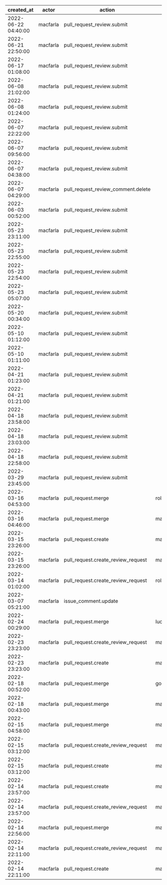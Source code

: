 |          created_at | actor    | action                             | user          | repo                  |
| ------------------- | -------- | ---------------------------------- | ------------- | --------------------- |
| 2022-06-22 04:40:00 | macfarla | pull_request_review.submit         |               | hyperledger/besu-docs |
| 2022-06-21 22:50:00 | macfarla | pull_request_review.submit         |               | hyperledger/besu-docs |
| 2022-06-17 01:08:00 | macfarla | pull_request_review.submit         |               | hyperledger/besu-docs |
| 2022-06-08 21:02:00 | macfarla | pull_request_review.submit         |               | hyperledger/besu-docs |
| 2022-06-08 01:24:00 | macfarla | pull_request_review.submit         |               | hyperledger/besu-docs |
| 2022-06-07 22:22:00 | macfarla | pull_request_review.submit         |               | hyperledger/besu-docs |
| 2022-06-07 09:56:00 | macfarla | pull_request_review.submit         |               | hyperledger/besu-docs |
| 2022-06-07 04:38:00 | macfarla | pull_request_review.submit         |               | hyperledger/besu-docs |
| 2022-06-07 04:29:00 | macfarla | pull_request_review_comment.delete |               | hyperledger/besu-docs |
| 2022-06-03 00:52:00 | macfarla | pull_request_review.submit         |               | hyperledger/besu-docs |
| 2022-05-23 23:11:00 | macfarla | pull_request_review.submit         |               | hyperledger/besu-docs |
| 2022-05-23 22:55:00 | macfarla | pull_request_review.submit         |               | hyperledger/besu-docs |
| 2022-05-23 22:54:00 | macfarla | pull_request_review.submit         |               | hyperledger/besu-docs |
| 2022-05-23 05:07:00 | macfarla | pull_request_review.submit         |               | hyperledger/besu-docs |
| 2022-05-20 00:34:00 | macfarla | pull_request_review.submit         |               | hyperledger/besu-docs |
| 2022-05-10 01:12:00 | macfarla | pull_request_review.submit         |               | hyperledger/besu-docs |
| 2022-05-10 01:11:00 | macfarla | pull_request_review.submit         |               | hyperledger/besu-docs |
| 2022-04-21 01:23:00 | macfarla | pull_request_review.submit         |               | hyperledger/besu-docs |
| 2022-04-21 01:21:00 | macfarla | pull_request_review.submit         |               | hyperledger/besu-docs |
| 2022-04-18 23:58:00 | macfarla | pull_request_review.submit         |               | hyperledger/besu-docs |
| 2022-04-18 23:03:00 | macfarla | pull_request_review.submit         |               | hyperledger/besu-docs |
| 2022-04-18 22:58:00 | macfarla | pull_request_review.submit         |               | hyperledger/besu-docs |
| 2022-03-29 23:45:00 | macfarla | pull_request_review.submit         |               | hyperledger/besu-docs |
| 2022-03-16 04:53:00 | macfarla | pull_request.merge                 | rolandtyler   | hyperledger/besu-docs |
| 2022-03-16 04:46:00 | macfarla | pull_request.merge                 | macfarla      | hyperledger/besu-docs |
| 2022-03-15 23:26:00 | macfarla | pull_request.create                | macfarla      | hyperledger/besu-docs |
| 2022-03-15 23:26:00 | macfarla | pull_request.create_review_request | macfarla      | hyperledger/besu-docs |
| 2022-03-14 01:02:00 | macfarla | pull_request.create_review_request | rolandtyler   | hyperledger/besu-docs |
| 2022-03-07 05:21:00 | macfarla | issue_comment.update               |               | hyperledger/besu-docs |
| 2022-02-24 00:29:00 | macfarla | pull_request.merge                 | lucassaldanha | hyperledger/besu-docs |
| 2022-02-23 23:23:00 | macfarla | pull_request.create_review_request | macfarla      | hyperledger/besu-docs |
| 2022-02-23 23:23:00 | macfarla | pull_request.create                | macfarla      | hyperledger/besu-docs |
| 2022-02-18 00:52:00 | macfarla | pull_request.merge                 | gomezgoiri    | hyperledger/besu-docs |
| 2022-02-18 00:43:00 | macfarla | pull_request.merge                 | macfarla      | hyperledger/besu-docs |
| 2022-02-15 04:58:00 | macfarla | pull_request.merge                 | macfarla      | hyperledger/besu-docs |
| 2022-02-15 03:12:00 | macfarla | pull_request.create_review_request | macfarla      | hyperledger/besu-docs |
| 2022-02-15 03:12:00 | macfarla | pull_request.create                | macfarla      | hyperledger/besu-docs |
| 2022-02-14 23:57:00 | macfarla | pull_request.create                | macfarla      | hyperledger/besu-docs |
| 2022-02-14 23:57:00 | macfarla | pull_request.create_review_request | macfarla      | hyperledger/besu-docs |
| 2022-02-14 22:56:00 | macfarla | pull_request.merge                 | macfarla      | hyperledger/besu-docs |
| 2022-02-14 22:11:00 | macfarla | pull_request.create_review_request | macfarla      | hyperledger/besu-docs |
| 2022-02-14 22:11:00 | macfarla | pull_request.create                | macfarla      | hyperledger/besu-docs |
